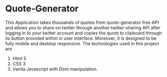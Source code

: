 # Quote-Generator
This Application takes thousands of quotes from quote-generator free API and allows you to share on twitter through another twitter-sharing API after logging in to your twitter account and copies the quote to clipboard through its button provided within in user interface. Moreover, it is designed to be fully mobile and desktop responsive. The technologies used in this project are 
1) Html 5
2) CSS 3
3) Vanila Javascript with Dom manipulation.
